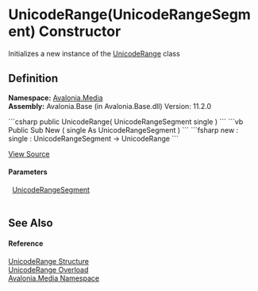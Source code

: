 # UnicodeRange(UnicodeRangeSegment) Constructor


Initializes a new instance of the <a href="T_Avalonia_Media_UnicodeRange">UnicodeRange</a> class



## Definition
**Namespace:** <a href="N_Avalonia_Media">Avalonia.Media</a>  
**Assembly:** Avalonia.Base (in Avalonia.Base.dll) Version: 11.2.0

<Tabs groupId="api-code-preview">
<TabItem value="csharp" label="C#">
```csharp
public UnicodeRange(
	UnicodeRangeSegment single
)
```
</TabItem>
<TabItem value="vb" label="VB">
```vb
Public Sub New ( 
	single As UnicodeRangeSegment
)
```
</TabItem>
<TabItem value="fsharp" label="F#">
```fsharp
new : 
        single : UnicodeRangeSegment -> UnicodeRange
```
</TabItem>
</Tabs>



<a href="https://github.com/AvaloniaUI/Avalonia/tree/master/src/Avalonia.Base/Media/UnicodeRange.cs#L15" title="View the source code">View Source</a>



#### Parameters
<dl><dt>  <a href="T_Avalonia_Media_UnicodeRangeSegment">UnicodeRangeSegment</a></dt><dd> </dd></dl>

## See Also


#### Reference
<a href="T_Avalonia_Media_UnicodeRange">UnicodeRange Structure</a>  
<a href="Overload_Avalonia_Media_UnicodeRange__ctor">UnicodeRange Overload</a>  
<a href="N_Avalonia_Media">Avalonia.Media Namespace</a>  

